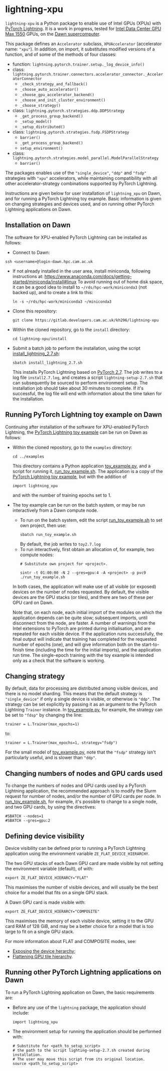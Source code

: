 # lightning-xpu

`lightning-xpu`  is a Python package to enable use of Intel GPUs (XPUs) with [PyTorch Lightning](https://github.com/Lightning-AI/pytorch-lightning).  It is a work in progress, tested for [Intel Data Center GPU Max 1550](https://www.intel.com/content/www/us/en/products/sku/232873/intel-data-center-gpu-max-1550/specifications.html) GPUs, on the [Dawn supercomputer](https://www.hpc.cam.ac.uk/d-w-n).

This package defines an `Accelerator` subclass, `XPUAccelerator` (accelerator name: `"xpu"`).  In addition, on import, it substitutes modified versions of a function, and of some of the methods of four classes:
- function: `lightning.pytorch.trainer.setup._log_device_info()`
- class: `lightning.pytorch.trainer.connectors.accelerator_connector._AcceleratorConnector`
	- `_check_strategy_and_fallback()`
	- `_choose_auto_accelerator()`
	- `_choose_gpu_accelerator_backend()`
	-  `_choose_and_init_cluster_environment()`
	-  `_choose_strategy()`
-  class: `lightning.pytorch.strategies.ddp.DDPStrategy`
	- `_get_process_group_backend()`
	- `_setup_model()`
	-  `_setup_distributed()`
- class: `lightning.pytorch.strategies.fsdp.FSDPStrategy`
	- `barrier()`
	- `_get_process_group_backend()`
	- `setup_environment()`
- class: `lightning.pytorch.strategies.model_parallel.ModelParallelStrategy`
	- `barrier()`

The packages enables use of the `"single_device"`, `"ddp"` and `"fsdp"` strategies with `"xpu"` accelerators, while maintaining compatibility with all other accelerator-strategy combinations supported by PyTorch Lightning.

Instructions are given below for user installation of `lightning_xpu` on Dawn, and for running a PyTorch Lightning toy example.  Basic information is given on changing strategies and devices used, and on running other PyTorch Lightning applications on Dawn.

## Installation on Dawn

The software for XPU-enabled PyTorch Lightning can be installed as follows:
- Connect to Dawn:
```
ssh <username>@login-dawn.hpc.cam.ac.uk
```
- If not already installed in the user area, install miniconda, following instructions at:
    https://www.anaconda.com/docs/getting-started/miniconda/install#linux
    To avoid running out of home disk space, it can be a good idea to install to
    `~/rds/hpc-work/miniconda3` (not backed up), and to create a link to this: 
  ```
  ln -s ~/rds/hpc-work/miniconda3 ~/miniconda3
  ```
- Clone this repository:
    ```
    git clone https://gitlab.developers.cam.ac.uk/kh296/lightning-xpu
    ```
- Within the cloned repository, go to the `install` directory:
    ```
    cd lightning-xpu/install
    ```
- Submit a batch job to perform the installation, using the script [install_lightning_2.7.sh](install/install_lightning_2.7.sh):
    ```
    sbatch install_lightning_2.7.sh
     ```
     This installs PyTorch Lightning based on [PyTorch 2.7](https://pytorch.org/blog/pytorch-2-7/).  The job writes to a log file `install2.7.log`, and creates a script `lightning-setup-2.7.sh` that can subsequently be sourced to perform environment setup.  The installation job should take about 30 minutes to complete.  If it's successful, the log file will end with information about the time taken for the installation.

## Running PyTorch Lightning toy example on Dawn

Continuing after installation of the software for XPU-enabled PyTorch Lightning, the [PyTorch Lightning toy example](https://github.com/Lightning-AI/pytorch-lightning?tab=readme-ov-file#pytorch-lightning-example) can be run on Dawn as follows:

- Within the cloned repository, go to the `examples` directory:
	```
	cd ../examples
	```
	This directory contains a Python application [toy_example.py](examples/toy_example.py), and a script for running it, [run_toy_example.sh](examples/run_toy_example.sh).   The application is a copy of the [PyTorch Lightning toy example](https://github.com/Lightning-AI/pytorch-lightning?tab=readme-ov-file#pytorch-lightning-example), but with the addition of
	```
	import lightning_xpu
	```
	and with the number of training epochs set to 1.
- The toy example can be run on the batch system, or may be run interactively from a Dawn compute node.
	- To run  on the batch system, edit the script [run_toy_example.sh](examples/run_toy_example.sh) to set own project, then use:
		```
		sbatch run_toy_example.sh
		```
		By default, the job writes to `toy2.7.log`
	- To run interactively, first obtain an allocation of, for example, two compute nodes:
		```
		# Substitute own project for <project>.
		```
		```
		sintr -t 01:00:00 -N 2 --gres=gpu:4 -A <project> -p pvc9
		./run_toy_example.sh
		```
	In both cases, the application will make use of all visible (or exposed) devices on the number of nodes requested.  By default, the visible devices are the GPU stacks (or tiles), and there are two of these per GPU card on Dawn.
	
	Note that, on each node, each initial import of the modules on which the application depends can be quite slow; subsequent imports, until disconnect from the node, are faster.  A number of warnings from the Intel extensions to PyTorch are printed during initialisation, and are repeated for each visible device.  If the application runs successfully, the final output will indicate that training has completed for the requested number of epochs (one), and will give information both on the start-to-finish time (including the time for the initial imports), and the application run time.  The single-epoch training with the toy example is intended only as a check that the software is working.

## Changing strategy

By default, data for processing are distributed among visible devices, and there is no model sharding.  This means that the default strategy is `"single_device"` if only a single device is visible, or otherwise is `"ddp"`.  The strategy can be set explicitly by passing it as an argument to the PyTorch Lightning `Trainer` instance.  In [toy_example.py](examples/toy_example.py), for example, the strategy can be set to `"fdsp"` by changing the line:
```
trainer = L.Trainer(max_epochs=1)
```
to:
```
trainer = L.Trainer(max_epochs=1, strategy="fsdp")
```
For the small model of  [toy_example.py](examples/toy_example.py), note that the `"fsdp"` strategy isn't particularly useful, and is slower than `"ddp"`.

## Changing numbers of nodes and GPU cards used

To change the numbers of nodes and GPU cards used by a PyTorch Lightning application, the recommended approach is to modify the Slurm request for number of nodes, and/or the number of GPU cards per node.  In [run_toy_example.sh](examples/run_toy_example.sh), for example, it's possible to change to a single node, and two GPU cards, by using the directives:
```
#SBATCH --nodes=1
#SBATCH --gres=gpu:2
```

## Defining device visibility

Device visibility can be defined prior to running a PyTorch Lightning application using the environment variable `ZE_FLAT_DEVICE_HIERARCHY`.

The two GPU stacks of each Dawn GPU card are made visible by not setting the environment variable (default), of with:
```
export ZE_FLAT_DEVICE_HIERARCY="FLAT"
```
This maximises the number of visible devices, and will usually be the best choice for a model that fits on a single GPU stack.

A Dawn GPU card is made visible with:
```
export ZE_FLAT_DEVICE_HIERARCY="COMPOSITE"
```
This maximises the memory of each visible device, setting it to the GPU card RAM of 128 GiB, and may be a better choice for a model that is too large to fit on a single GPU stack.

For more information about FLAT and COMPOSITE modes, see:
- [Exposing the device herarchy](https://www.intel.com/content/www/us/en/docs/oneapi/optimization-guide-gpu/2024-1/exposing-device-hierarchy.html);
- [Flattening GPU tile hierarchy](https://www.intel.com/content/www/us/en/developer/articles/technical/flattening-gpu-tile-hierarchy.html).

## Running other PyTorch Lightning applications on Dawn

To run a PyTorch Lightning application on Dawn, the basic requirements are:

- Before any use of the `lightning` package, the application should include:
	```
	import lightning_xpu
	```
- The environment setup for running the application should be performed with:
	```
	# Substitute for <path_to_setup_script>
	# the path to the script lighting-setup-2.7.sh created during installation.
	# The user may move this script from its original location.
	source <path_to_setup_script>
	```

